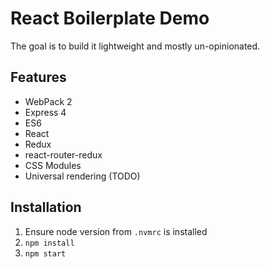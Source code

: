 # React Boilerplate Demo

The goal is to build it lightweight and mostly un-opinionated.

## Features

- WebPack 2
- Express 4
- ES6
- React
- Redux
- react-router-redux
- CSS Modules
- Universal rendering (TODO)

## Installation

1. Ensure node version from `.nvmrc` is installed
2. `npm install`
3. `npm start`
